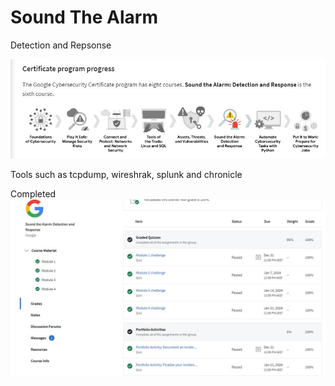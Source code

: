 # Sound The Alarm
Detection and Repsonse 

![detecresp](detectrespon.jpg)

Tools such as tcpdump, wireshrak, splunk and chronicle

Completed
![complete](done.jpg)